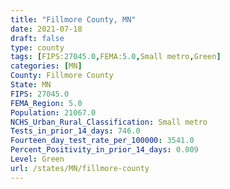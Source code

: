 ```yaml
---
title: "Fillmore County, MN"
date: 2021-07-18
draft: false
type: county
tags: [FIPS:27045.0,FEMA:5.0,Small metro,Green]
categories: [MN]
County: Fillmore County
State: MN
FIPS: 27045.0
FEMA_Region: 5.0
Population: 21067.0
NCHS_Urban_Rural_Classification: Small metro
Tests_in_prior_14_days: 746.0
Fourteen_day_test_rate_per_100000: 3541.0
Percent_Positivity_in_prior_14_days: 0.009
Level: Green
url: /states/MN/fillmore-county
---
```



